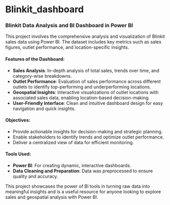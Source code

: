 # Blinkit_dashboard
### Blinkit Data Analysis and BI Dashboard in Power BI  

This project involves the comprehensive analysis and visualization of Blinkit sales data using Power BI. The dataset includes key metrics such as sales figures, outlet performance, and location-specific insights.  

#### Features of the Dashboard:  
- **Sales Analysis**: In-depth analysis of total sales, trends over time, and category-wise breakdowns.  
- **Outlet Performance**: Evaluation of sales performance across different outlets to identify top-performing and underperforming locations.  
- **Geospatial Insights**: Interactive visualizations of outlet locations with associated sales data, enabling location-based decision-making.  
- **User-Friendly Interface**: Clean and intuitive dashboard design for easy navigation and quick insights.  

#### Objectives:  
- Provide actionable insights for decision-making and strategic planning.  
- Enable stakeholders to identify trends and optimize outlet performance.  
- Deliver a centralized view of data for efficient monitoring.  

#### Tools Used:  
- **Power BI**: For creating dynamic, interactive dashboards.  
- **Data Cleaning and Preparation**: Data was preprocessed to ensure quality and accuracy.  

This project showcases the power of BI tools in turning raw data into meaningful insights and is a useful resource for anyone looking to explore sales and geospatial analysis with Power BI.  
